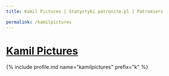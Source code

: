 ```yaml
---
title: Kamil Pictures | Statystyki patronite.pl | Patromierz

permalink: /kamilpictures
---
```


# [Kamil Pictures](https://patronite.pl/kamilpictures)

{% include profile.md name="kamilpictures" prefix="k" %}
